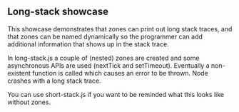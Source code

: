 
## Long-stack showcase

This showcase demonstrates that zones can print out long stack traces,
and that zones can be named dynamically so the programmer can add
additional information that shows up in the stack trace.

In long-stack.js a couple of (nested) zones are created and some
asynchronous APIs are used (nextTick and setTimeout). Eventually a
non-existent function is called which causes an error to be thrown. Node
crashes with a long stack trace.

You can use short-stack.js if you want to be reminded what this looks
like without zones.

